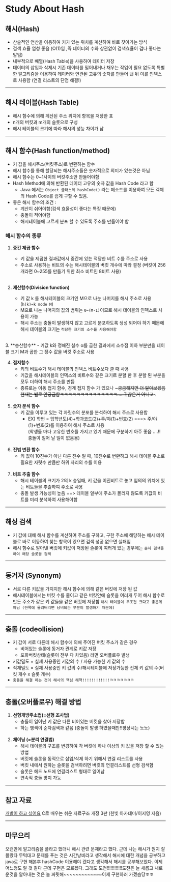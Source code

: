 # Study About Hash


## 해시(Hash)

- 산술적인 연산을 이용하여 키가 있는 위치를 계산하여 바로 찾아가는 방식
- 검색 효율 엄청 좋음 (O(1)임 ,즉 데이터의 수와 상관없이 검색효율이 겁나 좋다는 말임)
- 내부적으로 배열(Hash Table)을 사용하여 데이터 저장
- 데이터의 삽입과 삭제시 기존 데이터를 밀어내거나 채우는 작업이 필요 없도록 특별한 알고리즘을 이용하여 데이터와 연관된 고유의 숫자를 만들어 낸 뒤 이를 인덱스로 사용함 (연결 리스트의 단점 해결!)

------

## 해시 테이블(Hash Table)

- 해시 함수에 의해 계산된 주소 위치에 항목을 저장한 표
- n개의 버킷과 m개의 슬롯으로 구성
- 해시 테이블의 크기에 따라 해시의 성능 차이가 남
-----

## 해시 함수(Hash function/method)

 - 키 값을 해시주소(버킷주소)로 변환하는 함수
 - 해시 함수를 통해 할당되는 해시주소들은 숫자적으로 의미가 있는것은 아님
 - 해시 함수는 0~1사이의 버킷주소만 만들어야함   
 - Hash Method에 의해 반환된 데이터 고유의 숫자 값을 Hash Code 라고 함
   - Java 에서는 `Object 클래스의 hashCode()` 라는 메소드를 이용하여 모든 객체의 Hash Code를 쉽게 구할 수 있음.
- 좋은 해시 함수의 조건 :
   - 계산이 쉬어야함(검색 효울성이 좋다는 특징 때문에)
   - 충돌이 적어야함
   - 해시테이블에 고르게 분포 할 수 있도록 주소를 만들어야 함
### 해시 함수의 종류  

1. **중간 제곱 함수**

   - 키 값을 제곱한 결과값에서 중간에 있는 적당한 비트 수를 주소로 사용
   - 주소로 사용하는 비트의 수는 해시테이블의 버킷 개수에 따라 결정 (버킷이 256개라면 0~255를 만들기 위한 최소 비트인 8비트 사용)
    <br>
2. **제산함수(Division function)**  
     - 키 값 k 를 해시테이블의 크기인 M으로 나눈 나머지를 해시 주소로 사용(`h(k)=k mode M`)
     - M으로 나눈 나머지의 값의 범위는 `0~(M-1)`이므로 해시 테이블의 인덱스로 사용이 가능
     - 해시 주소는 충돌이 발생하지 않고 고르게 분포하도록 생성 되어야 하기 때문에 해시 테이블의 크기는 `적당한 크기의 소수를 사용해야함 `
<br>
3. **승산함수**
    - 키값 k와 정해진 실수 α를 곱한 결과에서 소수점 이하 부분만을 테이블 크기 M과 곱한 그 정수 값을 버킷 주소로 사용
     <br>

4. **접지함수**
   - 키의 비트수가 해시 테이블의 인덱스 비트수보다 클 때 사용
   - 키값을 해시테이블의 인덱스의 비트수와 같은 크기르 분할 한 후 분할 된 부분을 모두 더하여 해시 주소를 만듬 <br>
   - 종류로는 이동 접지 함수, 경계 접지 함수 가 있으나 ~~~궁금해지면 더 알아보겠음 현재는 별로 안궁금함ㅋㅋㅋㅋㅋㅋㅋㅋㅋㅋㅋㅋㅋㅋ.....귀찮은거 아니고~~~
   <br>
5. **숫자 분석 함수**
    - 키 값을 이루고 있는 각 자릿수의 분포를 분석하여 해시 주소로 사용함
      - EX) 학번 = 입학년도(4)+학과코드(2)+주/야(1)+번호(2)  ===> 주/야(1)+번호(2)를 이용하여 해시 주소로 사용<br> (학생들 마다 고유한 번호를 가지고 있기 때문에 구분하기 아주 좋음 ....!! 충돌이 일어 날 일이 없음용)
    <br>  
6. **진법 변환 함수**
    - 키 값이 10진수가 아닌 다른 진수 일 때, 10진수로 변환하고 해시 테이블 주소로 필요한 자릿수 만큼만 하위 자리의 수를 이용
    <br>
7. **비트 추출 함수**
     - 해시 테이블의 크기가 2의 k 승일때, 키 값을 이진비트로 놓고 임의의 위치에 있는 비트들을 추출하여 주소로 사용
     - 충돌 발생 가능성이 높음 ==> 테이블 일부에 주소가 몰리지 않도록 키값의 비트를 미리 분석하여 사용해야함

---
## 해싱 검색

   - 키 값에 대해 해시 함수를 계산하여 주소를 구하고, 구한 주소에 해당하는 해시 테이블로 바로 이동하여 찾는 항목이 있으면 검색 성공 없으면 실패임
   - 해시 함수로 알아낸 버킷에 키값이 저장된 슬롯이 여러개 있는 경우에는 `순차 검색을 하여 해당 슬롯을 검색 `
---

## 동거자 (Synonym)

- 서로 다른 키값을 가지지만 해시 함수에 의해 같은 버킷에 저장 된 값
- 해시테이블에서는 버킷 수를 줄이고 같은 버킷안에 슬롯을 여러개 두어 해시 함수로 만든 주소가 같은 키 값들을 같은 버킷에 저장함
 `해시 테이블이 무조건 크다고 좋은게 아님 (한쪽에 몰려버리면 낭비되는 부분이 발생하기 때문에)`

 ---

## 충돌 (codeollision)
- 키 값이 서로 다른데 해시 함수에 의해 주어진 버킷 주소가 같은 경우
   - 비어있는 슬롯에 동거자 관계로 키값 저장
   - 포화버킷상태(슬롯이 전부 다 차있음) 라면 오버플로우 발생
- 키값밀도 = 실제 사용중인 키값의 수 / 사용 가능한 키 값의 수
- 적재밀도 = 실제 사용중인 키 값의 수/해시테이블에 저장가능한 전체 키 값의 수(버킷 개수 x 슬롯 개수)
- `충돌을 해결 하는 것이 해시의 핵심 해핵!!!!!!!!!!!!ㅋㅋㅋㅋㅋㅋㅋ `
---
## 충돌(오버플로우) 해결 방법

1. **선형개방주소법(=선형 조사법)**
   - 충돌이 일어난 키 값은 다른 비어있는 버킷을 찾아 저장함
   - 하는 행색이 순차검색과 같음 (충돌이 발생 하였을때만!!평상시는 노노)
   <br>
2. **체이닝 (=분리 연결법)**
   - 해시 테이블의 구조를 변경하여 각 버킷에 하나 이상의 키 값을 저장 할 수 있는 방법
    - 버킷에 슬롯을 동적으로 삽입/삭제 하기 위해서 연결 리스트를 사용
    - 버킷 내에서 원하는 슬롯을 검색하려면 버킷의 연결리스트를 선형 검색함
    - 슬롯은 헤드 노드에 연결리스트 형태로 일어남
    - 연속적 충돌 방지 가능   
---

## 참고 자료
[개발이 하고 싶어요](http://hyeonstorage.tistory.com/265)
C로 배우는 쉬운 자료구조 개정 3판 (한빛 아카데미/이지영 지음)

---
## 마무으리

오랜만에 알고리즘을 풀라고 했더니 해시 관련 문제라고 했다.
근데 나는 해시가 뭔지 잘 몰랐다 무턱대고 문제를 푸는 것은 시간낭비라고 생각해서 해시에 대한 개념을 공부하고 java로 구현 해본후 hashCode 이용해야 겠다고 생각해서 해시를 공부해보았다. 이제 어느정도 알 것 같다 근데 구현은 모르겠다. 그래도 도전!!!!!!!!!!!!도전은 늘 새롭고 새로운것을 알아내는 것은 늘 짜릿해~~~~~~~~~~~~~이제 구현하러 가겠슴당ㅎㅎ
